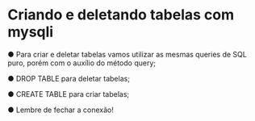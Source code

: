 # Criando e deletando tabelas com mysqli

● Para criar e deletar tabelas vamos utilizar as mesmas queries de SQL
puro, porém com o auxílio do método query;

● DROP TABLE para deletar tabelas;

● CREATE TABLE para criar tabelas;

● Lembre de fechar a conexão!